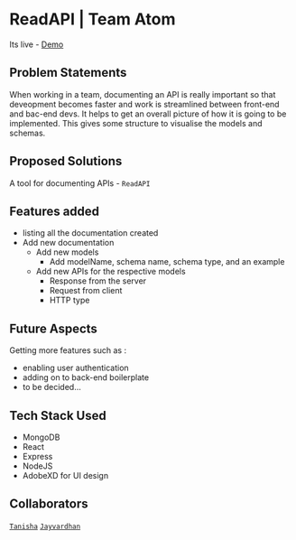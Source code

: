 # ReadAPI | Team Atom

Its live - [Demo](https://tanishabisht.github.io/ReadAPI/)

## Problem Statements

When working in a team, documenting an API is really important so that deveopment becomes faster and work is streamlined between front-end and bac-end devs. It helps to get an overall picture of how it is going to be implemented. This gives some structure to visualise the models and schemas.

## Proposed Solutions

A tool for documenting APIs - `ReadAPI`

## Features added

- listing all the documentation created
- Add new documentation
  - Add new models
    - Add modelName, schema name, schema type, and an example
  - Add new APIs for the respective models
    - Response from the server
    - Request from client
    - HTTP type

## Future Aspects

Getting more features such as :

- enabling user authentication
- adding on to back-end boilerplate
- to be decided...

## Tech Stack Used

- MongoDB
- React
- Express
- NodeJS
- AdobeXD for UI design

## Collaborators

[`Tanisha`](https://github.com/tanishabisht) [`Jayvardhan`](https://github.com/ComputerScientist-01)
